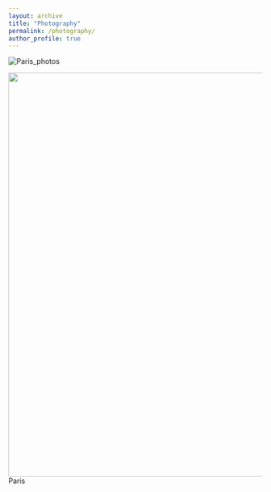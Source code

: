 ```yaml
---
layout: archive
title: "Photography"
permalink: /photography/
author_profile: true
---
```


![Paris_photos](https://vitaliiaeliseeva.github.io/images/Collage_Paris.png)

<img align="right" width="800" src="https://vitaliiaeliseeva.github.io/images/Collage_Paris.png" />
Paris
